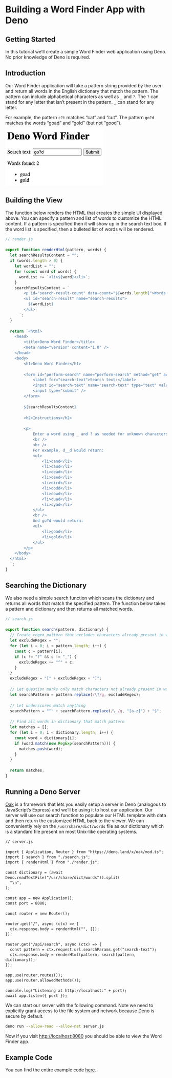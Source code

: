 # Building a Word Finder App with Deno

## Getting Started

In this tutorial we’ll create a simple Word Finder web application using Deno.
No prior knowledge of Deno is required.

## Introduction

Our Word Finder application will take a pattern string provided by the user and
return all words in the English dictionary that match the pattern. The pattern
can include alphabetical characters as well as `_` and `?`. The `?` can stand
for any letter that isn’t present in the pattern. `_` can stand for any letter.

For example, the pattern `c?t` matches “cat” and “cut”. The pattern `go?d`
matches the words “goad” and “gold” (but not “good”).

![Untitled](../images/word_finder.png)

## Building the View

The function below renders the HTML that creates the simple UI displayed above.
You can specify a pattern and list of words to customize the HTML content. If a
pattern is specified then it will show up in the search text box. If the word
list is specified, then a bulleted list of words will be rendered.

```jsx
// render.js

export function renderHtml(pattern, words) {
  let searchResultsContent = "";
  if (words.length > 0) {
    let wordList = "";
    for (const word of words) {
      wordList += `<li>${word}</li>`;
    }
    searchResultsContent = `
        <p id="search-result-count" data-count="${words.length}">Words found: ${words.length}</p>
        <ul id="search-result" name="search-results"> 
          ${wordList}
        </ul>
      `;
  }

  return `<html>
    <head>
        <title>Deno Word Finder</title>
        <meta name="version" content="1.0" />
    </head>
    <body>
        <h1>Deno Word Finder</h1>
  
        <form id="perform-search" name="perform-search" method="get" action="/api/search">
            <label for="search-text">Search text:</label>
            <input id="search-text" name="search-text" type="text" value="${pattern}" />
            <input type="submit" />
        </form>
  
        ${searchResultsContent}
  
        <h2>Instructions</h2>
  
        <p>
            Enter a word using _ and ? as needed for unknown characters. Using ? means to include letters that aren't already used (you can think of it as a "Wheel of Fortune" placeholder). Using _ will find words that contain any character (whether it's currently "revealed" or not).
            <br />
            <br />
            For example, d__d would return:
            <ul>
                <li>dand</li>
                <li>daud</li>
                <li>dead</li>
                <li>deed</li>
                <li>dird</li>
                <li>dodd</li>
                <li>dowd</li>
                <li>duad</li>
                <li>dyad</li>
            </ul>
            <br />
            And go?d would return:
            <ul>
                <li>goad</li>
                <li>gold</li>
            </ul>
        </p>
    </body>
  </html>
  `;
}
```

## Searching the Dictionary

We also need a simple search function which scans the dictionary and returns all
words that match the specified pattern. The function below takes a pattern and
dictionary and then returns all matched words.

```jsx
// search.js

export function search(pattern, dictionary) {
  // Create regex pattern that excludes characters already present in word
  let excludeRegex = "";
  for (let i = 0; i < pattern.length; i++) {
    const c = pattern[i];
    if (c != "?" && c != "_") {
      excludeRegex += "^" + c;
    }
  }
  excludeRegex = "[" + excludeRegex + "]";

  // Let question marks only match characters not already present in word
  let searchPattern = pattern.replace(/\?/g, excludeRegex);

  // Let underscores match anything
  searchPattern = "^" + searchPattern.replace(/\_/g, "[a-z]") + "$";

  // Find all words in dictionary that match pattern
  let matches = [];
  for (let i = 0; i < dictionary.length; i++) {
    const word = dictionary[i];
    if (word.match(new RegExp(searchPattern))) {
      matches.push(word);
    }
  }

  return matches;
}
```

## Running a Deno Server

[Oak](https://deno.land/x/oak@v11.1.0) is a framework that lets you easily setup
a server in Deno (analogous to JavaScript’s Express) and we’ll be using it to
host our application. Our server will use our search function to populate our
HTML template with data and then return the customized HTML back to the viewer.
We can conveniently rely on the `/usr/share/dict/words` file as our dictionary
which is a standard file present on most Unix-like operating systems.

```jsx, ignore
// server.js

import { Application, Router } from "https://deno.land/x/oak/mod.ts";
import { search } from "./search.js";
import { renderHtml } from "./render.js";

const dictionary = (await Deno.readTextFile("/usr/share/dict/words")).split(
  "\n",
);

const app = new Application();
const port = 8080;

const router = new Router();

router.get("/", async (ctx) => {
  ctx.response.body = renderHtml("", []);
});

router.get("/api/search", async (ctx) => {
  const pattern = ctx.request.url.searchParams.get("search-text");
  ctx.response.body = renderHtml(pattern, search(pattern, dictionary));
});

app.use(router.routes());
app.use(router.allowedMethods());

console.log("Listening at http://localhost:" + port);
await app.listen({ port });
```

We can start our server with the following command. Note we need to explicitly
grant access to the file system and network because Deno is secure by default.

```bash
deno run --allow-read --allow-net server.js
```

Now if you visit [http://localhost:8080](http://localhost:8080/) you should be
able to view the Word Finder app.

## Example Code

You can find the entire example code
[here](https://github.com/awelm/deno-word-finder).
